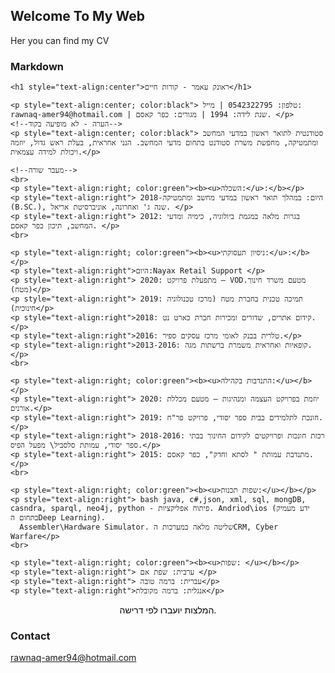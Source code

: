 ## Welcome To My Web

Her you can find my CV
### Markdown
<!DOCTYPE html>
<html>

  <head>
     <link rel="stylesheet" type="text/css" href="style.css">
  <meta http-equiv="Content-Type" content="text/html; charset=utf-8" />
 </head>


  <!--תגית בודי מעוצבת לימין ולעברית-->

  <body>

    <h1 style="text-align:center">ראונק עאמר - קורות חיים</h1>

    <p style="text-align:center; color:black"> טלפון: 0542322795 | מייל: rawnaq-amer94@hotmail.com | שנת לידה: 1994 | מגורים: כפר קאסם. </p>
    <!--הערה - לא מופיעה בקוד-->
    <p style="text-align:center; color:black"> סטודנטית לתואר ראשון במדעי המחשב ומתמטיקה, מחפשת משרת סטודנט בתחום מדעי המחשב. הנני אחראית, בעלת ראש גדול, יוזמה ויכולת למידה עצמאית.</p>

    <!--מעבר שורה-->
    <br>
    <p style="text-align:right; color:green"><b><u>השכלה:</u>:</b></p>
    <p style="text-align:right"> 2018-היום: במהלך תואר ראשון במדעי מחשב ומתמטיקה (B.SC.), שנה ג' ואחרונה, אוניברסיטת אריאל. </p>
    <p style="text-align:right"> 2012: בגרות מלאה במגמת ביולוגיה, כימיה ומדעי המחשב, תיכון כפר קאסם. </p>
    <br>

    <p style="text-align:right; color:green"><b><u>ניסיון תעסוקתי:</u>:</b></p>
    <p style="text-align:right">היום:Nayax Retail Support </p>
    <p style="text-align:right"> 2020: מתפעלת פרויקט – VODמטעם משרד חינוך. (מטח)</p>
    <p style="text-align:right"> 2019: תמיכה טכנית בחברת מטח (מרכז טכנולוגיה חינוכית)</p>
    <p style="text-align:right">2018: קידום אתרים, שדורים ומכירות חברת כארט נט. </p>
    <p style="text-align:right">2016: טלרית בבנק לאומי מרכז עסקים ספיר.</p>
    <p style="text-align:right">2013-2016: קופאיות ואחראית משמרת ברשתות מגה.</p>
    <br>

    <p style="text-align:right; color:green"><b><u>התנדבות בקהילה:</u></b></p>
    <p style="text-align:right"> 2020: יוזמת בפרויקט העצמה ומנהיגות – מטעם מכללת אורנים.</p>
    <p style="text-align:right"> 2019: חונכת לתלמידים בבית ספר יסודי, פרויקט פר"ח.</p>
    <p style="text-align:right"> 2018-2016: רכזת חונכות ופרויקטים לקידום החינוך בבתי ספר יסודי, עמותת סלסביל\ מפעל הפיס.</p>
    <p style="text-align:right"> 2015: מתנדבת עמותת " לסתא וחדק", כפר קאסם.</p>
    <br>

    <p style="text-align:right; color:green"><b><u>שפות תכנות:</u></b></p>
    <p style="text-align:right"> bash java, c#,json, xml, sql, mongDB, casndra, sparql, neo4j, python - פיתוח אפליקציות. Andriod\ios (ידע מעמיק בתחום הDeep Learning).
      Assembler\Hardware Simulator. שליטה מלאה במערכות הCRM, Cyber Warfare</p>
    <br>

    <p style="text-align:right; color:green"><b><u>שפות: </u></b></p>
    <p style="text-align:right"> ערבית: שפת אם </p>
    <p style="text-align:right"> עברית: ברמה טובה</p>
    <p style="text-align:right">אנגלית: ברמה מקובלת</p>

<p style="text-align:center; color:black">המלצות יועברו לפי דרישה.</p>
  </body>

</html>


### Contact

rawnaq-amer94@hotmail.com
